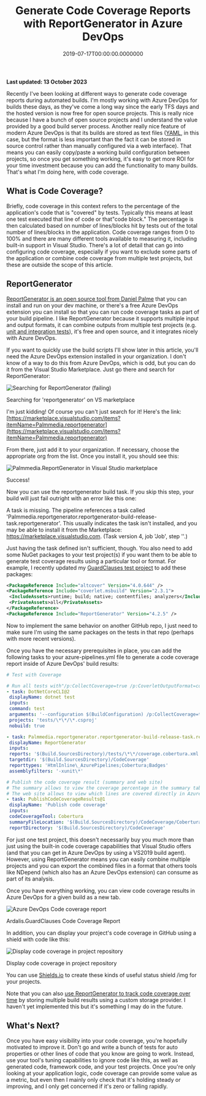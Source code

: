 ﻿---
title: Generate Code Coverage Reports with ReportGenerator in Azure DevOps
date: "2019-07-17T00:00:00.0000000"
featuredImage: /img/generate-code-coverage-reports-reportgenerator-azure-devops.png
---

**Last updated: 13 October 2023**

Recently I've been looking at different ways to generate code coverage reports during automated builds. I'm mostly working with Azure DevOps for builds these days, as they've come a long way since the early TFS days and the hosted version is now free for open source projects. This is really nice because I have a bunch of open source projects and I understand the value provided by a good build server process. Another really nice feature of modern Azure DevOps is that its builds are stored as text files ([YAML](https://github.com/microsoft/azure-pipelines-yaml), in this case, but the format is less important than the fact it can be stored in source control rather than manually configured via a web interface). That means you can easily copy/paste a working build configuration between projects, so once you get something working, it's easy to get more ROI for your time investment because you can add the functionality to many builds. That's what I'm doing here, with code coverage.

## What is Code Coverage?

Briefly, code coverage in this context refers to the percentage of the application's code that is "covered" by tests. Typically this means at least one test executed that line of code or that"code block." The percentage is then calculated based on number of lines/blocks hit by tests out of the total number of lines/blocks in the application. Code coverage ranges from 0 to 100% and there are many different tools available to measuring it, including built-in support in Visual Studio. There's a lot of detail that can go into configuring code coverage, especially if you want to exclude some parts of the application or combine code coverage from multiple test projects, but these are outside the scope of this article.

## ReportGenerator

[ReportGenerator is an open source tool from Daniel Palme](https://github.com/danielpalme/ReportGenerator) that you can install and run on your dev machine, or there's a free Azure DevOps extension you can install so that you can run code coverage tasks as part of your build pipeline. I like ReportGenerator because it supports multiple input and output formats, it can combine outputs from multiple test projects (e.g. [unit and integration tests](https://ardalis.com/unit-test-or-integration-test-and-why-you-should-care)), it's free and open source, and it integrates nicely with Azure DevOps.

If you want to quickly use the build scripts I'll show later in this article, you'll need the Azure DevOps extension installed in your organization. I don't know of a way to do this from Azure DevOps, which is odd, but you can do it from the Visual Studio Marketplace. Just go there and search for ReportGenerator:

![Searching for ReportGenerator (failing)](/img/image-1-azure.png)

Searching for 'reportgenerator' on VS marketplace

I'm just kidding! Of course you can't just search for it! Here's the link:
[https://marketplace.visualstudio.com/items?itemName=Palmmedia.reportgenerator](https://marketplace.visualstudio.com/items?itemName=Palmmedia.reportgenerator)

From there, just add it to your organization. If necessary, choose the appropriate org from the list. Once you install it, you should see this:

![Palmmedia.ReportGenerator in Visual Studio marketplace](/img/image-2-azure.png)

Success!

Now you can use the reportgenerator build task. If you skip this step, your build will just fail outright with an error like this one:

A task is missing. The pipeline references a task called 'Palmmedia.reportgenerator.reportgenerator-build-release-task.reportgenerator'. This usually indicates the task isn't installed, and you may be able to install it from the Marketplace: https://marketplace.visualstudio.com. (Task version 4, job 'Job', step ''.)

Just having the task defined isn't sufficient, though. You also need to add some NuGet packages to your test project(s) if you want them to be able to generate test coverage results using a particular tool or format. For example, I recently updated my [GuardClauses test project](https://github.com/ardalis/GuardClauses/blob/main/test/GuardClauses.UnitTests/GuardClauses.UnitTests.csproj) to add these packages:

```xml
<PackageReference Include="altcover" Version="4.0.644" />
<PackageReference Include="coverlet.msbuild" Version="2.3.1">
 <IncludeAssets>runtime; build; native; contentfiles; analyzers</IncludeAssets>
 <PrivateAssets>all</PrivateAssets>
</PackageReference>
<PackageReference Include="ReportGenerator" Version="4.2.5" />
```

Now to implement the same behavior on another GitHub repo, I just need to make sure I'm using the same packages on the tests in that repo (perhaps with more recent versions).

Once you have the necessary prerequisites in place, you can add the following tasks to your azure-pipelines.yml file to generate a code coverage report inside of Azure DevOps' build results:

```yaml
# Test with Coverage

# Run all tests with"/p:CollectCoverage=true /p:CoverletOutputFormat=cobertura" to generate the code coverage file
- task: DotNetCoreCLI@2
 displayName: dotnet test
 inputs:
 command: test
 arguments: '--configuration $(BuildConfiguration) /p:CollectCoverage=true /p:CoverletOutputFormat=cobertura'
 projects: 'tests/\*\*/\*.csproj'
 nobuild: true

- task: Palmmedia.reportgenerator.reportgenerator-build-release-task.reportgenerator@4
 displayName: ReportGenerator
 inputs:
 reports: '$(Build.SourcesDirectory)/tests/\*\*/coverage.cobertura.xml'
 targetdir: '$(Build.SourcesDirectory)/CodeCoverage'
 reporttypes: 'HtmlInline\_AzurePipelines;Cobertura;Badges'
 assemblyfilters: '-xunit\*'

# Publish the code coverage result (summary and web site)
# The summary allows to view the coverage percentage in the summary tab
# The web site allows to view which lines are covered directly in Azure Pipeline
- task: PublishCodeCoverageResults@1
 displayName: 'Publish code coverage'
 inputs:
 codeCoverageTool: Cobertura
 summaryFileLocation: '$(Build.SourcesDirectory)/CodeCoverage/Cobertura.xml'
 reportDirectory: '$(Build.SourcesDirectory)/CodeCoverage'
```

For just one test project, this doesn't necessarily buy you much more than just using the built-in code coverage capabilities that Visual Studio offers (and that you can get in Azure DevOps by using a VS2019 build agent). However, using ReportGenerator means you can easily combine multiple projects and you can export the combined files in a format that others tools like NDepend (which also has an Azure DevOps extension) can consume as part of its analysis.

Once you have everything working, you can view code coverage results in Azure DevOps for a given build as a new tab.

![Azure DevOps Code coverage report](/img/image-3-azure.png)

Ardalis.GuardClauses Code Coverage Report

In addition, you can display your project's code coverage in GitHub using a shield with code like this:

![Display code coverage in project repository](/img/image-4-azure.png)

Display code coverage in project repository

You can use [Shields.io](https://shields.io/category/coverage) to create these kinds of useful status shield /img for your projects.

Note that you can also [use ReportGenerator to track code coverage over time](https://github.com/danielpalme/ReportGenerator/wiki/Custom-history-storage) by storing multiple build results using a custom storage provider. I haven't yet implemented this but it's something I may do in the future.

## What's Next?

Once you have easy visibility into your code coverage, you're hopefully motivated to improve it. Don't go and write a bunch of tests for auto properties or other lines of code that you know are going to work. Instead, use your tool's tuning capabilities to ignore code like this, as well as generated code, framework code, and your test projects. Once you're only looking at your application logic, code coverage can provide some value as a metric, but even then I mainly only check that it's holding steady or improving, and I only get concerned if it's zero or falling rapidly.

